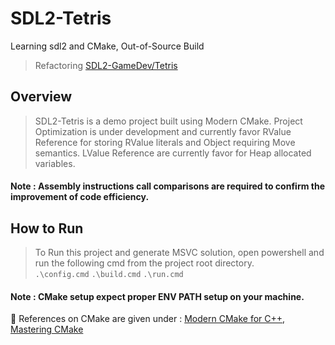 # SDL2-Tetris
Learning sdl2 and CMake, Out-of-Source Build
> Refactoring [SDL2-GameDev/Tetris](https://github.com/guyllaumedemers/SDL2-GameDev/tree/master/SDL2-Tetris)

## Overview
> SDL2-Tetris is a demo project built using Modern CMake. Project Optimization is under development and currently favor RValue Reference for storing RValue literals and Object requiring Move semantics. LValue Reference are currently favor for Heap allocated variables.

#### Note : Assembly instructions call comparisons are required to confirm the improvement of code efficiency.

## How to Run
> To Run this project and generate MSVC solution, open powershell and run the following cmd from the project root directory.</br>
```.\config.cmd``` ```.\build.cmd``` ```.\run.cmd```

#### Note : CMake setup expect proper ENV PATH setup on your machine.

💬 References on CMake are given under : [Modern CMake for C++](https://www.amazon.ca/Modern-CMake-Discover-approach-packaging/dp/1801070059), [Mastering CMake](https://www.amazon.ca/Mastering-CMake-Ken-Martin/dp/1930934319)
